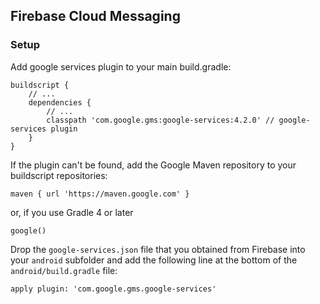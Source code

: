 ## Firebase Cloud Messaging

### Setup

Add google services plugin to your main build.gradle:

    buildscript {
        // ...
        dependencies {
            // ...
            classpath 'com.google.gms:google-services:4.2.0' // google-services plugin
        }
    }

If the plugin can't be found, add the Google Maven repository to your buildscript repositories:

    maven { url 'https://maven.google.com' }
    
or, if you use Gradle 4 or later

    google()
    
Drop the `google-services.json` file that you obtained from Firebase into your `android` subfolder and add the 
following line at the bottom of the `android/build.gradle` file:

    apply plugin: 'com.google.gms.google-services'

